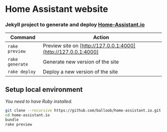 # Home Assistant website

### Jekyll project to generate and deploy [Home-Assistant.io](https://home-assistant.io)

| Command | Action |
|---|---|
| `rake preview` | Preview site on [http://127.0.0.1:4000](http://127.0.0.1:4000)
| `rake generate` | Generate new version of the site
| `rake deploy` | Deploy a new version of the site

## Setup local environment

_You need to have Ruby installed._

```bash
git clone --recursive https://github.com/balloob/home-assistant.io.git
cd home-assistant.io
bundle
rake preview
```
